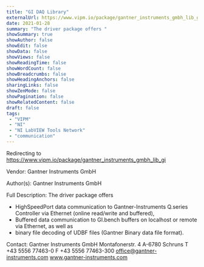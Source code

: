 ```yaml
---
title: "GI DAQ Library"
externalUrl: https://www.vipm.io/package/gantner_instruments_gmbh_lib_gi
date: 2021-01-28
summary: "The driver package offers "
showSummary: true
showAuthor: false
showEdit: false
showData: false
showViews: false
showReadingTime: false
showWordCount: false
showBreadcrumbs: false
showHeadingAnchors: false
sharingLinks: false
showZenMode: false
showPagination: false
showRelatedContent: false
draft: false
tags:
 - "VIPM"
 - "NI"
 - "NI LabVIEW Tools Network"
 - "communication"
---
```


Redirecting to https://www.vipm.io/package/gantner_instruments_gmbh_lib_gi

Vendor: Gantner Instruments GmbH

Author(s): Gantner Instruments GmbH
 
Full Description:
The driver package offers 
-	HighSpeedPort data communication to Gantner-Instruments Q.series Controller via Ethernet (online read/write and buffered), 
-	Buffered data communication to GI.bench buffers on localhost or remote via Ethernet, as well as 
-	binary file decoding of UDBF files (Gantner Binary data file format).

Contact:
Gantner Instruments GmbH
Montafonerstr. 4
A-6780 Schruns
T +43 5556 77463-0
F +43 5556 77463-300
office@gantner-instruments.com
www.gantner-instruments.com